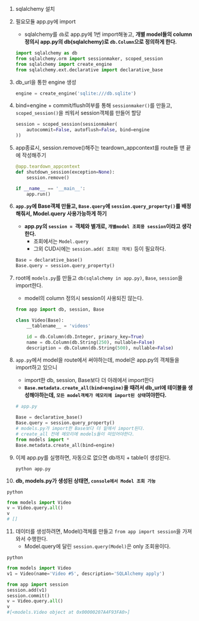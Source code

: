 1. sqlalchemy 설치
2. 필요모듈 app.py에 import
   - sqlalchemy를 `db`로 app.py에 1번 import해놓고, **개별 model들의 column정의시 app.py의 db(sqlalchemy)로 `db.Column`으로 정의하게 한다.**
    ```python
    import sqlalchemy as db
    from sqlalchemy.orm import sessionmaker, scoped_session
    from sqlalchemy import create_engine
    from sqlalchemy.ext.declarative import declarative_base
    ```
   
3. db_url을 통한 engine 생성
    ```python
    engine = create_engine('sqlite:///db.sqlite')
    ```
4. bind=engine + commit/flush여부를 통해 `sessionmaker()`를 만들고, `scoped_session()`을 씌워서 session객체를 만들어 할당
    ```python
    session = scoped_session(sessionmaker(
        autocommit=False, autoflush=False, bind=engine
    ))
    ```
   
5. app종료시, session.remove()해주는 teardown_appcontext를 route들 맨 끝에 작성해주기
    ```python
    @app.teardown_appcontext
    def shutdown_session(exception=None):
        session.remove()
    
    if __name__ == '__main__':
        app.run()
    
    ```
   
6. **`app.py`에 Base객체 만들고, `Base.query`에 `session.query_property()`를 배정해줘서, Model.query 사용가능하게 하기**
   - **app.py의 `session = `객체와 별개로, `개별model 조회용 session`이라고 생각한다.**
     - 조회에서는 `Model.query`
     - 그외 CUD시에는 `session.add( 조회된 객체)` 등이 필요하다.
   ```python
   Base = declarative_base()
   Base.query = session.query_property()
   ```
   
7. root에 `models.py`를 만들고 `db(sqlalchemy in app.py)`, `Base`, `session`을 import한다.
   - model의 column 정의시 session이 사용되진 않는다.
   ```python
   from app import db, session, Base
   
   class Video(Base):
       __tablename__ = 'videos'
   
       id = db.Column(db.Integer, primary_key=True)
       name = db.Column(db.String(250), nullable=False)
       description = db.Column(db.String(500), nullable=False)
   ```
   
8. `app.py`에서 model을 route에서 써야하는데, model은 app.py의 객체들을 import하고 있으니
   - import한 db, session, Base보다 더 아래에서 import한다 
   - **`Base.metadata.create_all(bind=engine)`을 때려서 db_url에 테이블을 생성해야하는데, `모든 model객체가 메모리에 import된 상태`여야한다.**
   ```python
   # app.py
   
   Base = declarative_base()
   Base.query = session.query_property()
   # models.py가 import한 Base보다 더 밑에서 import된다.
   # create_all 전에 메모리에 models들이 떠있어야한다.
   from models import *
   Base.metadata.create_all(bind=engine)
   ```
   
9. 이제 app.py를 실행하면, 자동으로 없으면 db까지 + table이 생성된다.
   ```shell
   python app.py
   ```
   
10. **db, models.py가 생성된 상태면, `console에서 Model 조회 가능`**
   ```shell
   python
   ```
   ```python
   from models import Video
   v = Video.query.all()  
   v
   # []
   ```

11. 데이터를 생성하려면, Model()객체를 만들고 `from app import session`을 가져와서 수행한다.
    - Model.query에 달린 `session.query(Model)`은 only 조회용이다.
   ```shell
   python
   ```
   ```python
   from models import Video
   v1 = Video(name='Video #5', description='SQLAlchemy apply')
   
   from app import session
   session.add(v1)
   session.commit()
   v = Video.query.all()                                       
   v
   #[<models.Video object at 0x00000207A4F93FA0>]
   ```